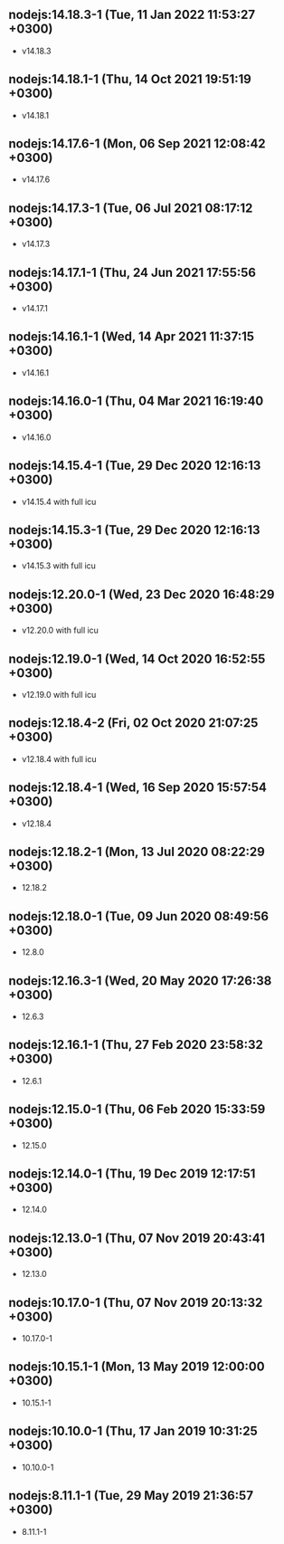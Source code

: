 ## nodejs:14.18.3-1 (Tue, 11 Jan 2022 11:53:27 +0300)

  * v14.18.3

## nodejs:14.18.1-1 (Thu, 14 Oct 2021 19:51:19 +0300)

  * v14.18.1

## nodejs:14.17.6-1 (Mon, 06 Sep 2021 12:08:42 +0300)

  * v14.17.6

## nodejs:14.17.3-1 (Tue, 06 Jul 2021 08:17:12 +0300)

  * v14.17.3

## nodejs:14.17.1-1 (Thu, 24 Jun 2021 17:55:56 +0300)

  * v14.17.1

## nodejs:14.16.1-1 (Wed, 14 Apr 2021 11:37:15 +0300)

  * v14.16.1

## nodejs:14.16.0-1 (Thu, 04 Mar 2021 16:19:40 +0300)

  * v14.16.0

## nodejs:14.15.4-1 (Tue, 29 Dec 2020 12:16:13 +0300)

  * v14.15.4 with full icu

## nodejs:14.15.3-1 (Tue, 29 Dec 2020 12:16:13 +0300)

  * v14.15.3 with full icu

## nodejs:12.20.0-1 (Wed, 23 Dec 2020 16:48:29 +0300)

  * v12.20.0 with full icu

## nodejs:12.19.0-1 (Wed, 14 Oct 2020 16:52:55 +0300)

  * v12.19.0 with full icu

## nodejs:12.18.4-2 (Fri, 02 Oct 2020 21:07:25 +0300)

  * v12.18.4 with full icu

## nodejs:12.18.4-1 (Wed, 16 Sep 2020 15:57:54 +0300)

  * v12.18.4

## nodejs:12.18.2-1 (Mon, 13 Jul 2020 08:22:29 +0300)

  * 12.18.2

## nodejs:12.18.0-1 (Tue, 09 Jun 2020 08:49:56 +0300)

  * 12.8.0

## nodejs:12.16.3-1 (Wed, 20 May 2020 17:26:38 +0300)

  * 12.6.3

## nodejs:12.16.1-1 (Thu, 27 Feb 2020 23:58:32 +0300)

  * 12.6.1

## nodejs:12.15.0-1 (Thu, 06 Feb 2020 15:33:59 +0300)

  * 12.15.0

## nodejs:12.14.0-1 (Thu, 19 Dec 2019 12:17:51 +0300)

  * 12.14.0

## nodejs:12.13.0-1 (Thu, 07 Nov 2019 20:43:41 +0300)

  * 12.13.0

## nodejs:10.17.0-1 (Thu, 07 Nov 2019 20:13:32 +0300)

  * 10.17.0-1

## nodejs:10.15.1-1 (Mon, 13 May 2019 12:00:00 +0300)

  * 10.15.1-1

## nodejs:10.10.0-1 (Thu, 17 Jan 2019 10:31:25 +0300)

  * 10.10.0-1

## nodejs:8.11.1-1 (Tue, 29 May 2019 21:36:57 +0300)

  * 8.11.1-1
